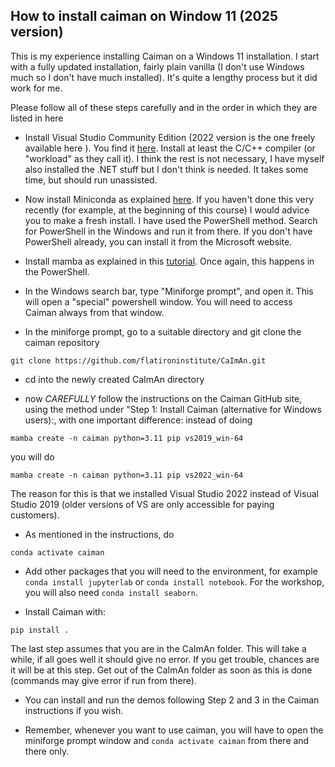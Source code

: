 ##  How to install caiman on Window 11 (2025 version)

This is my experience installing Caiman on a Windows 11 installation. I start with a fully updated installation, fairly plain vanilla (I don't use Windows much so I don't have much installed). 
It's quite a lengthy process but it did work for me.

Please follow all of these steps carefully and in the order in which they are listed in here

- Install Visual Studio Community Edition (2022 version is the one freely available here ). You find it [here](https://visualstudio.microsoft.com/downloads/). Install at least the C/C++ compiler (or "workload" as they call it). I think the rest is not necessary, I have myself also installed the .NET stuff but I don't think is needed. It takes some time, but should run unassisted. 

- Now install Miniconda as explained [here](https://www.anaconda.com/docs/getting-started/miniconda/install). If you haven't done this very recently (for example, at the beginning of this course) I would advice you to make a fresh install. I have used the PowerShell method. Search for PowerShell in the Windows and run it from there. If you don't have PowerShell already, you can install it from the Microsoft website. 

- Install mamba as explained in this [tutorial](https://christianjmills.com/posts/mamba-getting-started-tutorial-windows/index.html). Once again, this happens in the PowerShell. 

- In the Windows search bar, type "Miniforge prompt", and open it. This will open a "special" powershell window. You will need to access Caiman always from that window. 

- In the miniforge prompt, go to a suitable directory and git clone the caiman repository
```
git clone https://github.com/flatironinstitute/CaImAn.git
```

- cd into the newly created CaImAn directory

- now *CAREFULLY* follow the instructions on the Caiman GitHub site, using the method under "Step 1: Install Caiman (alternative for Windows users):, with one important difference: instead of doing 
```
mamba create -n caiman python=3.11 pip vs2019_win-64
```
you will do 
```
mamba create -n caiman python=3.11 pip vs2022_win-64
```

The reason for this is that we installed Visual Studio 2022 instead of Visual Studio 2019 (older versions of VS are only accessible for paying customers). 
- As mentioned in the instructions, do 
```
conda activate caiman
```

- Add other packages that you will need to the environment, for example `conda install jupyterlab` or `conda install notebook`. For the workshop, you will also need `conda install seaborn`.

- Install Caiman with:
```
pip install .
```
The last step assumes that you are in the CaImAn folder. This will take a while, if all goes well it should give no error. If you get trouble, chances are it will be at this step. Get out of the CaImAn folder as soon as this is done (commands may give error if run from there). 



- You can install and run the demos following Step 2 and 3 in the Caiman instructions if you wish.

- Remember, whenever you want to use caiman, you will have to open the miniforge prompt window and `conda activate caiman` from there and there only. 


